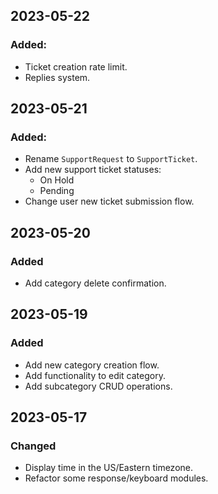 ## 2023-05-22

### Added:

- Ticket creation rate limit.
- Replies system.

## 2023-05-21

### Added:

- Rename `SupportRequest` to `SupportTicket`.
- Add new support ticket statuses:
    - On Hold
    - Pending
- Change user new ticket submission flow.

## 2023-05-20

### Added

- Add category delete confirmation.

## 2023-05-19

### Added

- Add new category creation flow.
- Add functionality to edit category.
- Add subcategory CRUD operations.

## 2023-05-17

### Changed

- Display time in the US/Eastern timezone.
- Refactor some response/keyboard modules.